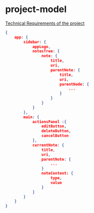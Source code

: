 # project-model

[Technical Requirements of the project](https://docs.google.com/document/d/1eFKIuPy_Zg02rr2sVhSVjHxXhM2JfA3dIwU1fBrOIuo/edit)

```json
{
    app: {
        sidebar: {
            appLogo,
            notesTree: {
                note: {
                    title,
                    uri,
                    parentNote: {
                        title,
                        uri,
                        parentNode: {
                            ...
                        }
                    }
                }
            }
        },
        main: {
            actionsPanel :{
                editButton,
                deleteButton,
                cancelButton
            },
            currentNote: {
                title,
                uri,
                parentNote: {
                    ...
                }
                noteContent: {
                    type,
                    value
                }
            }
        }
    }
}
```